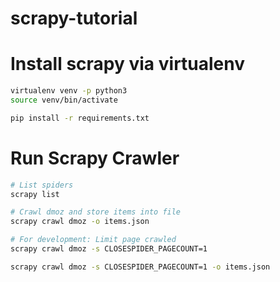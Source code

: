 # scrapy-tutorial

# Install scrapy via virtualenv

```sh
virtualenv venv -p python3
source venv/bin/activate

pip install -r requirements.txt
```

# Run Scrapy Crawler

```sh
# List spiders
scrapy list

# Crawl dmoz and store items into file
scrapy crawl dmoz -o items.json
```


```sh
# For development: Limit page crawled
scrapy crawl dmoz -s CLOSESPIDER_PAGECOUNT=1

scrapy crawl dmoz -s CLOSESPIDER_PAGECOUNT=1 -o items.json
```
